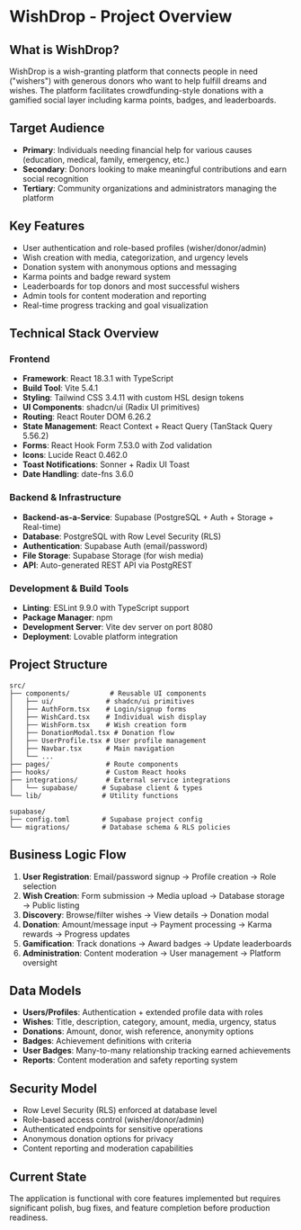 # WishDrop - Project Overview

## What is WishDrop?
WishDrop is a wish-granting platform that connects people in need ("wishers") with generous donors who want to help fulfill dreams and wishes. The platform facilitates crowdfunding-style donations with a gamified social layer including karma points, badges, and leaderboards.

## Target Audience
- **Primary**: Individuals needing financial help for various causes (education, medical, family, emergency, etc.)
- **Secondary**: Donors looking to make meaningful contributions and earn social recognition
- **Tertiary**: Community organizations and administrators managing the platform

## Key Features
- User authentication and role-based profiles (wisher/donor/admin)
- Wish creation with media, categorization, and urgency levels
- Donation system with anonymous options and messaging
- Karma points and badge reward system
- Leaderboards for top donors and most successful wishers
- Admin tools for content moderation and reporting
- Real-time progress tracking and goal visualization

## Technical Stack Overview

### Frontend
- **Framework**: React 18.3.1 with TypeScript
- **Build Tool**: Vite 5.4.1
- **Styling**: Tailwind CSS 3.4.11 with custom HSL design tokens
- **UI Components**: shadcn/ui (Radix UI primitives)
- **Routing**: React Router DOM 6.26.2
- **State Management**: React Context + React Query (TanStack Query 5.56.2)
- **Forms**: React Hook Form 7.53.0 with Zod validation
- **Icons**: Lucide React 0.462.0
- **Toast Notifications**: Sonner + Radix UI Toast
- **Date Handling**: date-fns 3.6.0

### Backend & Infrastructure  
- **Backend-as-a-Service**: Supabase (PostgreSQL + Auth + Storage + Real-time)
- **Database**: PostgreSQL with Row Level Security (RLS)
- **Authentication**: Supabase Auth (email/password)
- **File Storage**: Supabase Storage (for wish media)
- **API**: Auto-generated REST API via PostgREST

### Development & Build Tools
- **Linting**: ESLint 9.9.0 with TypeScript support
- **Package Manager**: npm
- **Development Server**: Vite dev server on port 8080
- **Deployment**: Lovable platform integration

## Project Structure
```
src/
├── components/          # Reusable UI components
│   ├── ui/             # shadcn/ui primitives  
│   ├── AuthForm.tsx    # Login/signup forms
│   ├── WishCard.tsx    # Individual wish display
│   ├── WishForm.tsx    # Wish creation form
│   ├── DonationModal.tsx # Donation flow
│   ├── UserProfile.tsx # User profile management
│   ├── Navbar.tsx      # Main navigation
│   └── ...
├── pages/              # Route components
├── hooks/              # Custom React hooks
├── integrations/       # External service integrations
│   └── supabase/      # Supabase client & types
└── lib/               # Utility functions

supabase/
├── config.toml        # Supabase project config
└── migrations/        # Database schema & RLS policies
```

## Business Logic Flow
1. **User Registration**: Email/password signup → Profile creation → Role selection
2. **Wish Creation**: Form submission → Media upload → Database storage → Public listing
3. **Discovery**: Browse/filter wishes → View details → Donation modal
4. **Donation**: Amount/message input → Payment processing → Karma rewards → Progress updates
5. **Gamification**: Track donations → Award badges → Update leaderboards
6. **Administration**: Content moderation → User management → Platform oversight

## Data Models
- **Users/Profiles**: Authentication + extended profile data with roles
- **Wishes**: Title, description, category, amount, media, urgency, status
- **Donations**: Amount, donor, wish reference, anonymity options
- **Badges**: Achievement definitions with criteria
- **User Badges**: Many-to-many relationship tracking earned achievements
- **Reports**: Content moderation and safety reporting system

## Security Model
- Row Level Security (RLS) enforced at database level
- Role-based access control (wisher/donor/admin)
- Authenticated endpoints for sensitive operations
- Anonymous donation options for privacy
- Content reporting and moderation capabilities

## Current State
The application is functional with core features implemented but requires significant polish, bug fixes, and feature completion before production readiness.